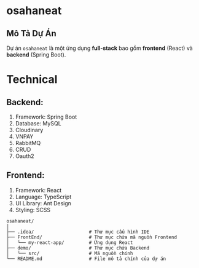 # osahaneat

## Mô Tả Dự Án
Dự án `osahaneat` là một ứng dụng **full-stack** bao gồm **frontend** (React) và **backend** (Spring Boot).

# Technical

## Backend:

1. Framework: Spring Boot
2. Database: MySQL
3. Cloudinary
4. VNPAY
5. RabbitMQ
6. CRUD
7. Oauth2
## Frontend:

1. Framework: React
2. Language: TypeScript
3. UI Library: Ant Design
4. Styling: SCSS

```plaintext
osahaneat/
│
├── .idea/                    # Thư mục cấu hình IDE
├── FrontEnd/                 # Thư mục chứa mã nguồn Frontend
│   └── my-react-app/         # Ứng dụng React
├── demo/                     # Thư mục chứa Backend
│   └── src/                  # Mã nguồn chính
└── README.md                 # File mô tả chính của dự án
